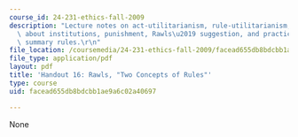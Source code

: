 ```yaml
---
course_id: 24-231-ethics-fall-2009
description: "Lecture notes on act-utilitarianism, rule-utilitarianism, utilitarianism\
  \ about institutions, punishment, Rawls\u2019 suggestion, and practice rules versus\
  \ summary rules.\r\n"
file_location: /coursemedia/24-231-ethics-fall-2009/facead655db8bdcbb1ae9a6c02a40697_MIT24_231F09_lec17.pdf
file_type: application/pdf
layout: pdf
title: 'Handout 16: Rawls, "Two Concepts of Rules"'
type: course
uid: facead655db8bdcbb1ae9a6c02a40697

---
```

None